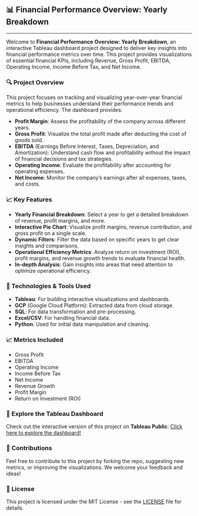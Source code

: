 <h2>📊 Financial Performance Overview: Yearly Breakdown</h2>
<hr>

<p>Welcome to <strong>Financial Performance Overview: Yearly Breakdown</strong>, an interactive Tableau dashboard project designed to deliver key insights into financial performance metrics over time. This project provides visualizations of essential financial KPIs, including Revenue, Gross Profit, EBITDA, Operating Income, Income Before Tax, and Net Income.</p>

<h3>🔍 Project Overview</h3>
<p>This project focuses on tracking and visualizing year-over-year financial metrics to help businesses understand their performance trends and operational efficiency. The dashboard provides:</p>
<ul>
    <li><strong>Profit Margin</strong>: Assess the profitability of the company across different years.</li>
    <li><strong>Gross Profit</strong>: Visualize the total profit made after deducting the cost of goods sold.</li>
    <li><strong>EBITDA</strong> (Earnings Before Interest, Taxes, Depreciation, and Amortization): Understand cash flow and profitability without the impact of financial decisions and tax strategies.</li>
    <li><strong>Operating Income</strong>: Evaluate the profitability after accounting for operating expenses.</li>
    <li><strong>Net Income</strong>: Monitor the company’s earnings after all expenses, taxes, and costs.</li>
</ul>

<h3>📈 Key Features</h3>
<ul>
    <li><strong>Yearly Financial Breakdown</strong>: Select a year to get a detailed breakdown of revenue, profit margins, and more.</li>
    <li><strong>Interactive Pie Chart</strong>: Visualize profit margins, revenue contribution, and gross profit on a single scale.</li>
    <li><strong>Dynamic Filters</strong>: Filter the data based on specific years to get clear insights and comparisons.</li>
    <li><strong>Operational Efficiency Metrics</strong>: Analyze return on investment (ROI), profit margins, and revenue growth trends to evaluate financial health.</li>
    <li><strong>In-depth Analysis</strong>: Gain insights into areas that need attention to optimize operational efficiency.</li>
</ul>

<h3>🚀 Technologies & Tools Used</h3>
<ul>
    <li><strong>Tableau</strong>: For building interactive visualizations and dashboards.</li>
    <li><strong>GCP</strong> (Google Cloud Platform): Extracted data from cloud storage.</li>
    <li><strong>SQL</strong>: For data transformation and pre-processing.</li>
    <li><strong>Excel/CSV</strong>: For handling financial data.</li>
    <li><strong>Python</strong>: Used for initial data manipulation and cleaning.</li>
</ul>

<h3>📈 Metrics Included</h3>
<ul>
    <li>Gross Profit</li>
    <li>EBITDA</li>
    <li>Operating Income</li>
    <li>Income Before Tax</li>
    <li>Net Income</li>
    <li>Revenue Growth</li>
    <li>Profit Margin</li>
    <li>Return on Investment (ROI)</li>
</ul>

<h3>🔗 Explore the Tableau Dashboard</h3>
<p>Check out the interactive version of this project on <strong>Tableau Public</strong>:  
<a href="#" target="_blank">Click here to explore the dashboard!</a></p>

<h3>🤝 Contributions</h3>
<p>Feel free to contribute to this project by forking the repo, suggesting new metrics, or improving the visualizations. We welcome your feedback and ideas!</p>

<h3>📝 License</h3>
<p>This project is licensed under the MIT License - see the <a href="LICENSE" target="_blank">LICENSE</a> file for details.</p>

